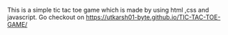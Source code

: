 This is a simple tic tac toe game which is made by using html ,css and javascript.
Go checkout on https://utkarsh01-byte.github.io/TIC-TAC-TOE-GAME/
